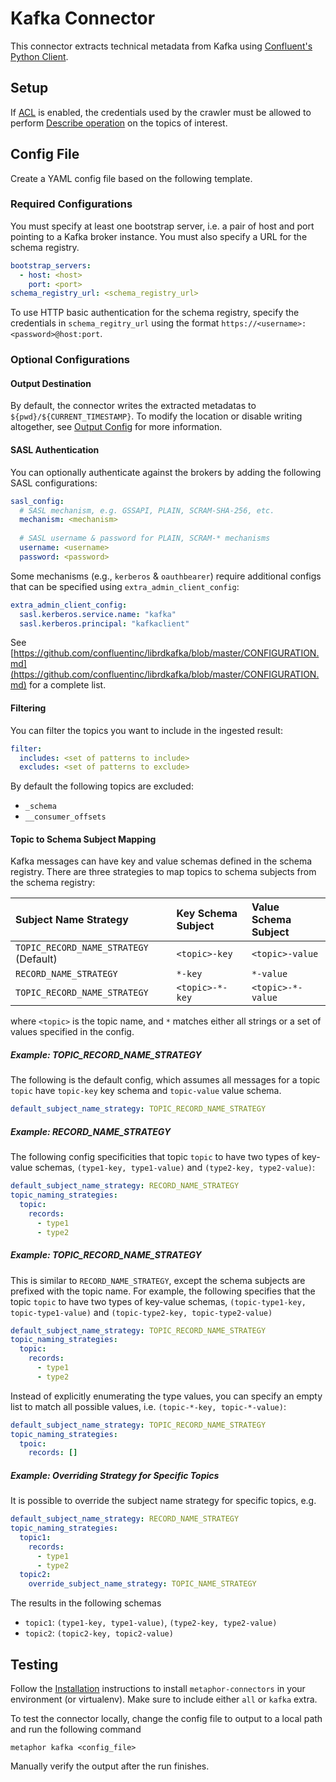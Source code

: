 # Kafka Connector

This connector extracts technical metadata from Kafka using [Confluent's Python Client](https://github.com/confluentinc/confluent-kafka-python).

## Setup

If [ACL](https://docs.confluent.io/platform/current/security/rbac/authorization-acl-with-mds.html) is enabled, the credentials used by the crawler must be allowed to perform [Describe operation](https://docs.confluent.io/platform/current/kafka/authorization.html#topic-resource-type-operations) on the topics of interest.

## Config File

Create a YAML config file based on the following template.

### Required Configurations

You must specify at least one bootstrap server, i.e. a pair of host and port pointing to a Kafka broker instance. You must also specify a URL for the schema registry.

```yaml
bootstrap_servers:
  - host: <host>
    port: <port>
schema_registry_url: <schema_registry_url>
```

To use HTTP basic authentication for the schema registry, specify the credentials in `schema_regitry_url` using the format `https://<username>:<password>@host:port`.

### Optional Configurations

#### Output Destination

By default, the connector writes the extracted metadatas to `${pwd}/${CURRENT_TIMESTAMP}`. To modify the location or disable writing altogether, see [Output Config](../common/docs/output.md) for more information.

#### SASL Authentication

You can optionally authenticate against the brokers by adding the following SASL configurations:

```yaml
sasl_config:
  # SASL mechanism, e.g. GSSAPI, PLAIN, SCRAM-SHA-256, etc.
  mechanism: <mechanism>
  
  # SASL username & password for PLAIN, SCRAM-* mechanisms
  username: <username>
  password: <password>
```

Some mechanisms (e.g., `kerberos` & `oauthbearer`) require additional configs that can be specified using `extra_admin_client_config`:

```yaml
extra_admin_client_config:
  sasl.kerberos.service.name: "kafka"
  sasl.kerberos.principal: "kafkaclient"
```

See [https://github.com/confluentinc/librdkafka/blob/master/CONFIGURATION.md](https://github.com/confluentinc/librdkafka/blob/master/CONFIGURATION.md) for a complete list.

#### Filtering

You can filter the topics you want to include in the ingested result:

```yaml
filter:
  includes: <set of patterns to include>
  excludes: <set of patterns to exclude>
```

By default the following topics are excluded:

- `_schema`
- `__consumer_offsets`

#### Topic to Schema Subject Mapping

Kafka messages can have key and value schemas defined in the schema registry. There are three strategies to map topics to schema subjects from the schema registry:

| Subject Name Strategy                  | Key Schema Subject | Value Schema Subject |
| :------------------------------------- | :----------------- | :------------------- |
| `TOPIC_RECORD_NAME_STRATEGY` (Default) | `<topic>-key`      | `<topic>-value`      |
| `RECORD_NAME_STRATEGY`                 | `*-key`            | `*-value`            |
| `TOPIC_RECORD_NAME_STRATEGY`           | `<topic>-*-key`    | `<topic>-*-value`    |

where `<topic>` is the topic name, and `*` matches either all strings or a set of values specified in the config.

##### Example: TOPIC_RECORD_NAME_STRATEGY

The following is the default config, which assumes all messages for a topic `topic` have `topic-key` key schema and `topic-value` value schema.

```yaml
default_subject_name_strategy: TOPIC_RECORD_NAME_STRATEGY
```

##### Example: RECORD_NAME_STRATEGY

The following config specificities that topic `topic` to have two types of key-value schemas, `(type1-key, type1-value)` and `(type2-key, type2-value)`:

```yaml
default_subject_name_strategy: RECORD_NAME_STRATEGY
topic_naming_strategies:
  topic:
    records:
      - type1
      - type2
```

##### Example: TOPIC_RECORD_NAME_STRATEGY

This is similar to `RECORD_NAME_STRATEGY`, except the schema subjects are prefixed with the topic name. For example, the following specifies that the topic `topic` to have two types of key-value schemas, `(topic-type1-key, topic-type1-value)` and `(topic-type2-key, topic-type2-value)`

```yaml
default_subject_name_strategy: TOPIC_RECORD_NAME_STRATEGY
topic_naming_strategies:
  topic:
    records:
      - type1
      - type2
```

Instead of explicitly enumerating the type values, you can specify an empty list to match all possible values, i.e. `(topic-*-key, topic-*-value)`:

```yaml
default_subject_name_strategy: TOPIC_RECORD_NAME_STRATEGY
topic_naming_strategies:
  tpoic:
    records: []
```

##### Example: Overriding Strategy for Specific Topics

It is possible to override the subject name strategy for specific topics, e.g.

```yaml
default_subject_name_strategy: RECORD_NAME_STRATEGY
topic_naming_strategies:
  topic1:
    records:
      - type1
      - type2
  topic2:
    override_subject_name_strategy: TOPIC_NAME_STRATEGY
```

The results in the following schemas

- `topic1`: `(type1-key, type1-value)`, `(type2-key, type2-value)`
- `topic2`: `(topic2-key, topic2-value)`

## Testing

Follow the [Installation](../../README.md) instructions to install `metaphor-connectors` in your environment (or virtualenv). Make sure to include either `all` or `kafka` extra.

To test the connector locally, change the config file to output to a local path and run the following command

```shell
metaphor kafka <config_file>
```

Manually verify the output after the run finishes.

